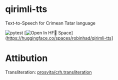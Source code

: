 # qirimli-tts
Text-to-Speech for Crimean Tatar language

![pytest](https://github.com/robinhad/qirimli-tts/actions/workflows/tests.yml/badge.svg) 
[![Open In HF🤗 Space ](https://img.shields.io/badge/HuggingFace%20Space-Demo-yellow)](https://huggingface.co/spaces/robinhad/qirimli-tts]

# Attibution

Transliteration: [prosvita/crh.transliteration](https://github.com/prosvita/crh.transliteration)  
